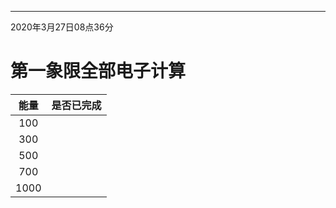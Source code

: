 ****************************
2020年3月27日08点36分
# 第一象限全部电子计算
能量|是否已完成
:-:|:-:
100|
300|
500|
700|
1000|
